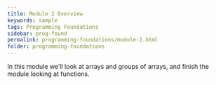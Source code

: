 ```yaml
---
title: Module 2 Overview
keywords: sample
tags: Programming Foundations
sidebar: prog-found
permalink: programming-foundations/module-2.html
folder: programming-foundations
---
```


In this module we'll look at arrays and groups of arrays, and finish the module looking at functions.
